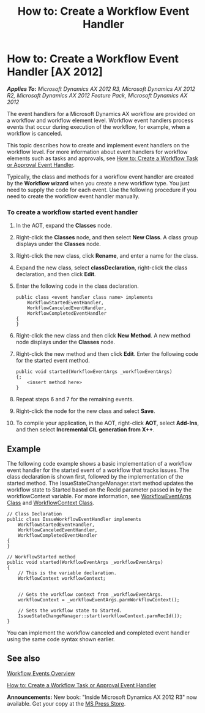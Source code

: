 ﻿---
title: 'How to: Create a Workflow Event Handler'
TOCTitle: 'How to: Create a Workflow Event Handler'
ms:assetid: 96d8e39e-589b-4b5c-bf7c-af10f030c378
ms:mtpsurl: https://msdn.microsoft.com/en-us/library/Cc606215(v=AX.60)
ms:contentKeyID: 35247685
ms.date: 05/18/2015
mtps_version: v=AX.60
---

# How to: Create a Workflow Event Handler [AX 2012]


_**Applies To:** Microsoft Dynamics AX 2012 R3, Microsoft Dynamics AX 2012 R2, Microsoft Dynamics AX 2012 Feature Pack, Microsoft Dynamics AX 2012_

The event handlers for a Microsoft Dynamics AX workflow are provided on a workflow and workflow element level. Workflow event handlers process events that occur during execution of the workflow, for example, when a workflow is canceled.

This topic describes how to create and implement event handlers on the workflow level. For more information about event handlers for workflow elements such as tasks and approvals, see [How to: Create a Workflow Task or Approval Event Handler](how-to-create-a-workflow-task-or-approval-event-handler.md).

Typically, the class and methods for a workflow event handler are created by the **Workflow wizard** when you create a new workflow type. You just need to supply the code for each event. Use the following procedure if you need to create the workflow event handler manually.

### To create a workflow started event handler

1.  In the AOT, expand the **Classes** node.

2.  Right-click the **Classes** node, and then select **New Class**. A class group displays under the **Classes** node.

3.  Right-click the new class, click **Rename**, and enter a name for the class.

4.  Expand the new class, select **classDeclaration**, right-click the class declaration, and then click **Edit**.

5.  Enter the following code in the class declaration.
    
        public class <event handler class name> implements
            WorkflowStartedEventHandler,
            WorkflowCanceledEventHandler,
            WorkflowCompletedEventHandler
        {
        }

6.  Right-click the new class and then click **New Method**. A new method node displays under the **Classes** node.

7.  Right-click the new method and then click **Edit**. Enter the following code for the started event method.
    
        public void started(WorkflowEventArgs _workflowEventArgs)
        {;
            <insert method here>
        }

8.  Repeat steps 6 and 7 for the remaining events.

9.  Right-click the node for the new class and select **Save**.

10. To compile your application, in the AOT, right-click **AOT**, select **Add-Ins**, and then select **Incremental CIL generation from X++**.

## Example

The following code example shows a basic implementation of a workflow event handler for the started event of a workflow that tracks issues. The class declaration is shown first, followed by the implementation of the started method. The IssueStateChangeManager.start method updates the workflow state to Started based on the RecId parameter passed in by the workflowContext variable. For more information, see [WorkflowEventArgs Class](https://msdn.microsoft.com/en-us/library/gg831514\(v=ax.60\)) and [WorkflowContext Class](https://msdn.microsoft.com/en-us/library/gg798325\(v=ax.60\)).

    // Class Declaration
    public class IssueWorkflowEventHandler implements
        WorkflowStartedEventHandler,
        WorkflowCanceledEventHandler,
        WorkflowCompletedEventHandler
    {
    }
     
    // WorkflowStarted method
    public void started(WorkflowEventArgs _workflowEventArgs)
    {
        // This is the variable declaration.
        WorkflowContext workflowContext;
        
     
        // Gets the workflow context from _workflowEventArgs.
        workflowContext = _workflowEventArgs.parmWorkflowContext();
     
        // Sets the workflow state to Started.
        IssueStateChangeManager::start(workflowContext.parmRecId());
    }

You can implement the workflow canceled and completed event handler using the same code syntax shown earlier.

## See also

[Workflow Events Overview](workflow-events-overview.md)

[How to: Create a Workflow Task or Approval Event Handler](how-to-create-a-workflow-task-or-approval-event-handler.md)

  
**Announcements:** New book: "Inside Microsoft Dynamics AX 2012 R3" now available. Get your copy at the [MS Press Store](https://www.microsoftpressstore.com/store/inside-microsoft-dynamics-ax-2012-r3-9780735685109).

